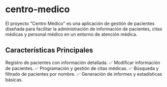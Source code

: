 # centro-medico
El proyecto "Centro Médico" es una aplicación de gestión de pacientes diseñada para facilitar la administración de información de pacientes, citas médicas y personal médico en un entorno de atención médica. 

## Características Principales
Registro de pacientes con información detallada. ✅
Modificar información de pacientes. ✅
Programación y gestión de citas médicas. ✅
Búsqueda y filtrado de pacientes por nombre.  ✅ 
Generación de informes y estadísticas básicas. 
